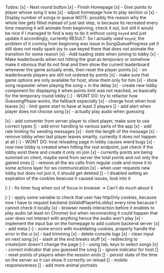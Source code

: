 Todos:
[x] - Next round button
[x] - Finish Homepage
[x] - Give points to player whose song it was
[x] - adjust homepage how to play section ui
[x] - Display number of songs in queue
NOTE: possibly the reason why the whole line gets filled instead of just last step, is because its
recreated every time meaning it will animate from beginning, check it out, but still it would be nice
if I managed to find a way to do it without using `keyed` and just update it accordingly, currently
RESULT: So I actually used `keyed`, the problem of it coming from beginning was issue in SongQueueProgress
yet it still does not really spark joy to use keyed there
that does not animate the transition for some reason
[x] - Add loading state when joining to lobby
[x] - Make leaderboards when not hitting the goal as temporary or somehow make it obvious that its not final
and then show the current leaderboard whenever the game actually ends, then reset the player points
[x] - on leaderboards players are still not ordered by points
[x] - make sure that game options are only available for host, show them only for him
[x] - show song requester when playing the song + in the delay
[x] - create new lobby component for displaying it when points limit was not reached, so basically for the
temporary round lobby
[-] - WONT DO: try to refactor how GuessingPhase works, the fallback especially
[x] - change host when host leaves
[x] - limit game start to have at least 2 players
[] - add alert when player does not choose song
[x] - actually play audio when guessing

[x] - add converter from server player to client player, make sure to use correct types
[] - add error handling to various parts of the app
[x] - add rate limiting for sending messages
[x] - limit the length of the message
[x] - remove lobby when last player leaves smartly, currently it does not happen at all
[-] - WONT DO: host reloading page in lobby causes wierd bugs
[x] - now new lobby is created when hitting the rest endpoint, just check if the lobby exist there and create it
only on join
[x] - currently points are being summed on client, maybe send from server the total points and not only the gained ones
[] - remove all the ws calls from regular code and move it to some actions layer for ws communication
[x] - when user requests new lobby but does not join it, it should get deleted
[] - I disabled setting an expiration of the cookies beacuse it caused issues, look into it

[-] - fix timer bug when out of focus in browser -> Can't do much about it

[-] - apply some variable to check that user has httpOnly cookies, because now I have to request backend (isValidPlayerInLobby) every time because I cannot check it locally
[x] - browser needs interaction before it enables to play audio (at least on Chrome) but when reconnecting it could happen that user does not interact with anything hence the audio won't play
[x] - implement the input bar on the homepage to add custom backend server
[x] - add meta
[-] - some errors with invalidating cookies, properly handle the error in the ui
[x] - bad trimming
[x] - delete console logs
[x] - clean input on next song
[x] - slash at the end breaks stuff
[x] - redirecting to create/join doesn't change the page
[-] - using tab, keys to select songs
[x] - correct indicator that you guessed the song
[] - ignore indicator for host
[] - reset points of players when the session ends
[] - persist state of the time on the server so it can show it correctly on reload
[] - mobile responsiveness
[] - add more animal portraits
